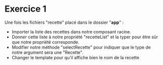 # Exercice 1 #

Une fois les fichiers "recette" placé dans le dossier "**app**" :

- Importer la liste des recettes dans notre composant racine.
- Donner cette liste à notre propriété "recetteList" et la typer pour être sûr que notre propriété corresponde.
- Modifier notre méthode "selectRecette" pour indiquer que le type de notre argument sera une "Recette".
- Changer le template pour qu'il affiche bien le nom de la recette
